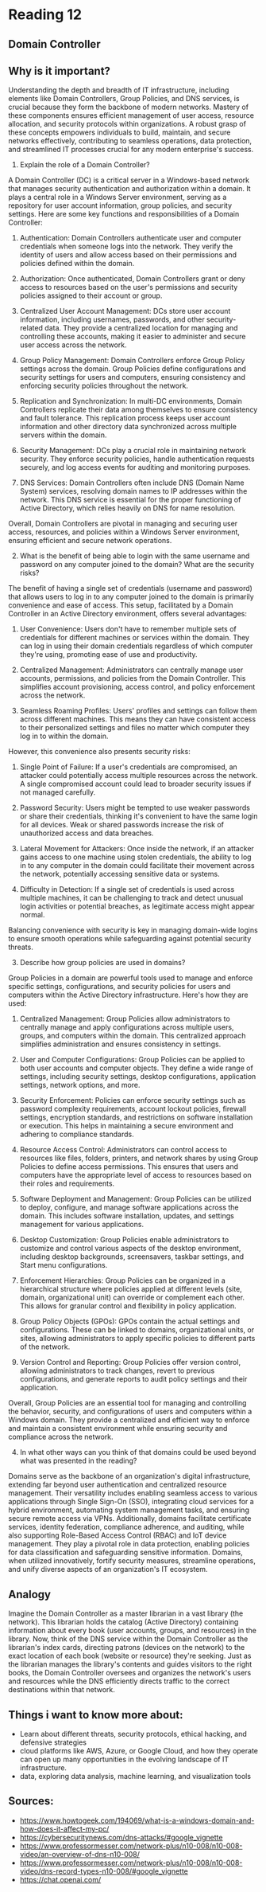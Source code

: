 # Reading 12
## Domain Controller 

## Why is it important?

Understanding the depth and breadth of IT infrastructure, including elements like Domain Controllers, Group Policies, and DNS services, is crucial because they form the backbone of modern networks. Mastery of these components ensures efficient management of user access, resource allocation, and security protocols within organizations. A robust grasp of these concepts empowers individuals to build, maintain, and secure networks effectively, contributing to seamless operations, data protection, and streamlined IT processes crucial for any modern enterprise's success.

1. Explain the role of a Domain Controller?


A Domain Controller (DC) is a critical server in a Windows-based network that manages security authentication and authorization within a domain. It plays a central role in a Windows Server environment, serving as a repository for user account information, group policies, and security settings. Here are some key functions and responsibilities of a Domain Controller:

1. Authentication: Domain Controllers authenticate user and computer credentials when someone logs into the network. They verify the identity of users and allow access based on their permissions and policies defined within the domain.

2. Authorization: Once authenticated, Domain Controllers grant or deny access to resources based on the user's permissions and security policies assigned to their account or group.

3. Centralized User Account Management: DCs store user account information, including usernames, passwords, and other security-related data. They provide a centralized location for managing and controlling these accounts, making it easier to administer and secure user access across the network.

4. Group Policy Management: Domain Controllers enforce Group Policy settings across the domain. Group Policies define configurations and security settings for users and computers, ensuring consistency and enforcing security policies throughout the network.

5. Replication and Synchronization: In multi-DC environments, Domain Controllers replicate their data among themselves to ensure consistency and fault tolerance. This replication process keeps user account information and other directory data synchronized across multiple servers within the domain.

6. Security Management: DCs play a crucial role in maintaining network security. They enforce security policies, handle authentication requests securely, and log access events for auditing and monitoring purposes.

7. DNS Services: Domain Controllers often include DNS (Domain Name System) services, resolving domain names to IP addresses within the network. This DNS service is essential for the proper functioning of Active Directory, which relies heavily on DNS for name resolution.

Overall, Domain Controllers are pivotal in managing and securing user access, resources, and policies within a Windows Server environment, ensuring efficient and secure network operations.


2. What is the benefit of being able to login with the same username and password on any computer joined to the domain? What are the security risks?


The benefit of having a single set of credentials (username and password) that allows users to log in to any computer joined to the domain is primarily convenience and ease of access. This setup, facilitated by a Domain Controller in an Active Directory environment, offers several advantages:

1. User Convenience: Users don't have to remember multiple sets of credentials for different machines or services within the domain. They can log in using their domain credentials regardless of which computer they're using, promoting ease of use and productivity.

2. Centralized Management: Administrators can centrally manage user accounts, permissions, and policies from the Domain Controller. This simplifies account provisioning, access control, and policy enforcement across the network.

3. Seamless Roaming Profiles: Users' profiles and settings can follow them across different machines. This means they can have consistent access to their personalized settings and files no matter which computer they log in to within the domain.

However, this convenience also presents security risks:

1. Single Point of Failure: If a user's credentials are compromised, an attacker could potentially access multiple resources across the network. A single compromised account could lead to broader security issues if not managed carefully.

2. Password Security: Users might be tempted to use weaker passwords or share their credentials, thinking it's convenient to have the same login for all devices. Weak or shared passwords increase the risk of unauthorized access and data breaches.

3. Lateral Movement for Attackers: Once inside the network, if an attacker gains access to one machine using stolen credentials, the ability to log in to any computer in the domain could facilitate their movement across the network, potentially accessing sensitive data or systems.

4. Difficulty in Detection: If a single set of credentials is used across multiple machines, it can be challenging to track and detect unusual login activities or potential breaches, as legitimate access might appear normal.

Balancing convenience with security is key in managing domain-wide logins to ensure smooth operations while safeguarding against potential security threats.


3. Describe how group policies are used in domains?

Group Policies in a domain are powerful tools used to manage and enforce specific settings, configurations, and security policies for users and computers within the Active Directory infrastructure. Here's how they are used:

1. Centralized Management: Group Policies allow administrators to centrally manage and apply configurations across multiple users, groups, and computers within the domain. This centralized approach simplifies administration and ensures consistency in settings.

2. User and Computer Configurations: Group Policies can be applied to both user accounts and computer objects. They define a wide range of settings, including security settings, desktop configurations, application settings, network options, and more.

3. Security Enforcement: Policies can enforce security settings such as password complexity requirements, account lockout policies, firewall settings, encryption standards, and restrictions on software installation or execution. This helps in maintaining a secure environment and adhering to compliance standards.

4. Resource Access Control: Administrators can control access to resources like files, folders, printers, and network shares by using Group Policies to define access permissions. This ensures that users and computers have the appropriate level of access to resources based on their roles and requirements.

5. Software Deployment and Management: Group Policies can be utilized to deploy, configure, and manage software applications across the domain. This includes software installation, updates, and settings management for various applications.

6. Desktop Customization: Group Policies enable administrators to customize and control various aspects of the desktop environment, including desktop backgrounds, screensavers, taskbar settings, and Start menu configurations.

7. Enforcement Hierarchies: Group Policies can be organized in a hierarchical structure where policies applied at different levels (site, domain, organizational unit) can override or complement each other. This allows for granular control and flexibility in policy application.

8. Group Policy Objects (GPOs): GPOs contain the actual settings and configurations. These can be linked to domains, organizational units, or sites, allowing administrators to apply specific policies to different parts of the network.

9. Version Control and Reporting: Group Policies offer version control, allowing administrators to track changes, revert to previous configurations, and generate reports to audit policy settings and their application.

Overall, Group Policies are an essential tool for managing and controlling the behavior, security, and configurations of users and computers within a Windows domain. They provide a centralized and efficient way to enforce and maintain a consistent environment while ensuring security and compliance across the network.

4. In what other ways can you think of that domains could be used beyond what was presented in the reading?

Domains serve as the backbone of an organization's digital infrastructure, extending far beyond user authentication and centralized resource management. Their versatility includes enabling seamless access to various applications through Single Sign-On (SSO), integrating cloud services for a hybrid environment, automating system management tasks, and ensuring secure remote access via VPNs. Additionally, domains facilitate certificate services, identity federation, compliance adherence, and auditing, while also supporting Role-Based Access Control (RBAC) and IoT device management. They play a pivotal role in data protection, enabling policies for data classification and safeguarding sensitive information. Domains, when utilized innovatively, fortify security measures, streamline operations, and unify diverse aspects of an organization's IT ecosystem.

## Analogy


Imagine the Domain Controller as a master librarian in a vast library (the network). This librarian holds the catalog (Active Directory) containing information about every book (user accounts, groups, and resources) in the library. Now, think of the DNS service within the Domain Controller as the librarian's index cards, directing patrons (devices on the network) to the exact location of each book (website or resource) they're seeking. Just as the librarian manages the library's contents and guides visitors to the right books, the Domain Controller oversees and organizes the network's users and resources while the DNS efficiently directs traffic to the correct destinations within that network.

## Things i want to know more about:

- Learn about different threats, security protocols, ethical hacking, and defensive strategies
- cloud platforms like AWS, Azure, or Google Cloud, and how they operate can open up many opportunities in the evolving landscape of IT infrastructure.
- data, exploring data analysis, machine learning, and visualization tools

## Sources:
- https://www.howtogeek.com/194069/what-is-a-windows-domain-and-how-does-it-affect-my-pc/
- https://cybersecuritynews.com/dns-attacks/#google_vignette
- https://www.professormesser.com/network-plus/n10-008/n10-008-video/an-overview-of-dns-n10-008/
- https://www.professormesser.com/network-plus/n10-008/n10-008-video/dns-record-types-n10-008/#google_vignette
- https://chat.openai.com/
